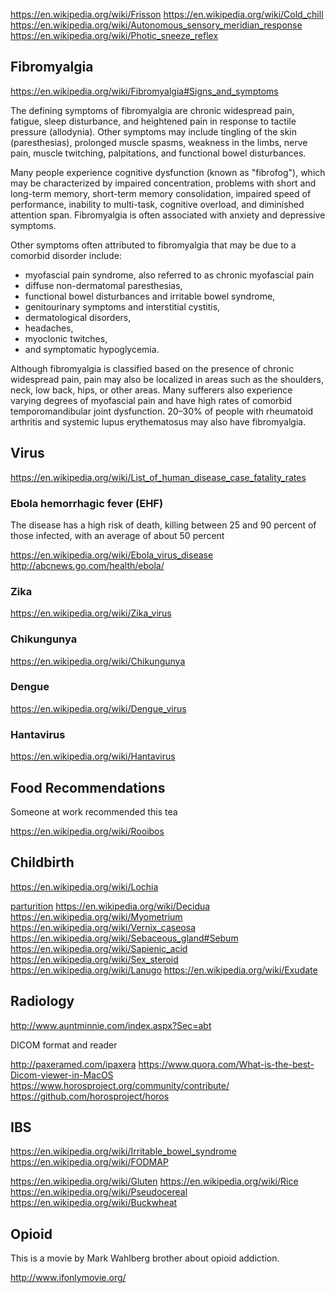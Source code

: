 
<!--
-->

https://en.wikipedia.org/wiki/Frisson
https://en.wikipedia.org/wiki/Cold_chill
https://en.wikipedia.org/wiki/Autonomous_sensory_meridian_response
https://en.wikipedia.org/wiki/Photic_sneeze_reflex

Fibromyalgia
------------

https://en.wikipedia.org/wiki/Fibromyalgia#Signs_and_symptoms

The defining symptoms of fibromyalgia are chronic widespread pain,
fatigue, sleep disturbance, and heightened pain in response to
tactile pressure (allodynia). Other symptoms may include tingling
of the skin (paresthesias), prolonged muscle spasms, weakness
in the limbs, nerve pain, muscle twitching, palpitations, and
functional bowel disturbances.

Many people experience cognitive dysfunction (known as "fibrofog"),
which may be characterized by impaired concentration, problems with
short and long-term memory, short-term memory consolidation, impaired
speed of performance, inability to multi-task, cognitive overload,
and diminished attention span. Fibromyalgia is often associated
with anxiety and depressive symptoms.

Other symptoms often attributed to fibromyalgia that may be due to
a comorbid disorder include:

 * myofascial pain syndrome, also referred to as chronic myofascial pain
 * diffuse non-dermatomal paresthesias,
 * functional bowel disturbances and irritable bowel syndrome,
 * genitourinary symptoms and interstitial cystitis,
 * dermatological disorders,
 * headaches,
 * myoclonic twitches,
 * and symptomatic hypoglycemia.

Although fibromyalgia is classified based on the presence of chronic
widespread pain, pain may also be localized in areas such as the
shoulders, neck, low back, hips, or other areas. Many sufferers
also experience varying degrees of myofascial pain and have high
rates of comorbid temporomandibular joint dysfunction. 20–30% of
people with rheumatoid arthritis and systemic lupus erythematosus
may also have fibromyalgia.


Virus
-----

https://en.wikipedia.org/wiki/List_of_human_disease_case_fatality_rates

### Ebola hemorrhagic fever (EHF)

The disease has a high risk of death, killing between 25 and 90 percent of those infected, with an average of about 50 percent

https://en.wikipedia.org/wiki/Ebola_virus_disease
http://abcnews.go.com/health/ebola/

### Zika

https://en.wikipedia.org/wiki/Zika_virus

### Chikungunya

https://en.wikipedia.org/wiki/Chikungunya

### Dengue

https://en.wikipedia.org/wiki/Dengue_virus

### Hantavirus

https://en.wikipedia.org/wiki/Hantavirus

Food Recommendations
--------------------

Someone at work recommended this tea

https://en.wikipedia.org/wiki/Rooibos

Childbirth
----------

https://en.wikipedia.org/wiki/Lochia

[parturition]( https://en.wikipedia.org/wiki/Birth )
https://en.wikipedia.org/wiki/Decidua
https://en.wikipedia.org/wiki/Myometrium
https://en.wikipedia.org/wiki/Vernix_caseosa
https://en.wikipedia.org/wiki/Sebaceous_gland#Sebum
https://en.wikipedia.org/wiki/Sapienic_acid
https://en.wikipedia.org/wiki/Sex_steroid
https://en.wikipedia.org/wiki/Lanugo
https://en.wikipedia.org/wiki/Exudate

Radiology
---------

http://www.auntminnie.com/index.aspx?Sec=abt

DICOM format and reader

http://paxeramed.com/ipaxera
https://www.quora.com/What-is-the-best-Dicom-viewer-in-MacOS
https://www.horosproject.org/community/contribute/
https://github.com/horosproject/horos

IBS
----

https://en.wikipedia.org/wiki/Irritable_bowel_syndrome
https://en.wikipedia.org/wiki/FODMAP

https://en.wikipedia.org/wiki/Gluten
https://en.wikipedia.org/wiki/Rice
https://en.wikipedia.org/wiki/Pseudocereal
https://en.wikipedia.org/wiki/Buckwheat

Opioid
------

This is a movie by Mark Wahlberg brother about opioid addiction.

http://www.ifonlymovie.org/

<!-- vim: set autoindent expandtab sw=4 syntax=markdown: -->
